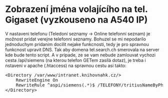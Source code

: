 # Zobrazení jména volajícího na tel. Gigaset (vyzkouseno na A540 IP)



V nastaveni telefonu (Teledoní seznamy -> Online telefonní seznam) je možnost pridat verejne telefonni seznamy. Bohuzel se mi nepodarilo jednoduchym pridanim docilit nejake funkcnosti, tedy je pro spravnou funkcnost upravit DNS. Tak aby domena tel.search.ch smerovala na server kde bude tento script. A v pripade, ze se vam nebude zamlouvat vychozi cesta /api/siemens (na kterou telefon GETem zasílá dotaz), je treba i nstaveni v apache (.htaccess) na spravnou cestu asi takto:
<pre>
&lt;Directory /var/www/intranet.knihovnahk.cz/&gt;
    RewriteEngine On
    RewriteRule ^aspi/siemens(.*)$ /TELEFONY/tritiusNameByPhone.php/$1 [L]
&lt;/Directory&gt;
</pre>
